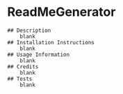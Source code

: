 # ReadMeGenerator
  
    ## Description
        blank
    ## Installation Instructions
        blank
    ## Usage Information
        blank
    ## Credits
        blank 
    ## Tests
        blank
  